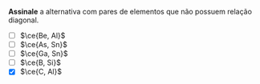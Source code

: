 **Assinale** a alternativa com pares de elementos que não possuem relação diagonal.

- [ ] $\ce{Be, Al}$
- [ ] $\ce{As, Sn}$
- [ ] $\ce{Ga, Sn}$
- [ ] $\ce{B, Si}$
- [x] $\ce{C, Al}$
